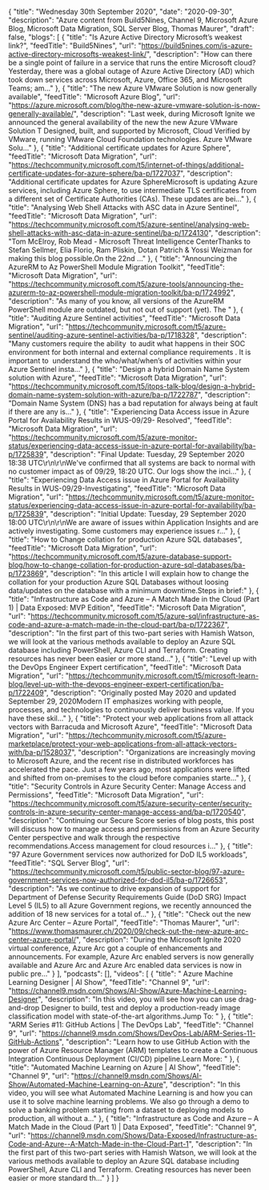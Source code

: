 {
  "title": "Wednesday 30th September 2020",
  "date": "2020-09-30",
  "description": "Azure content from Build5Nines, Channel 9, Microsoft Azure Blog, Microsoft Data Migration, SQL Server Blog, Thomas Maurer",
  "draft": false,
  "blogs": [
    {
      "title": "Is Azure Active Directory Microsoft’s weakest link?",
      "feedTitle": "Build5Nines",
      "url": "https://build5nines.com/is-azure-active-directory-microsofts-weakest-link/",
      "description": "How can there be a single point of failure in a service that runs the entire Microsoft cloud? Yesterday, there was a global outage of Azure Active Directory (AD) which took down services across Microsoft, Azure, Office 365, and Microsoft Teams; am..."
    },
    {
      "title": "The new Azure VMware Solution is now generally available",
      "feedTitle": "Microsoft Azure Blog",
      "url": "https://azure.microsoft.com/blog/the-new-azure-vmware-solution-is-now-generally-available/",
      "description": "Last week, during Microsoft Ignite we announced the general availability of the new the new Azure VMware Solution T Designed, built, and supported by Microsoft, Cloud Verified by VMware, running VMware Cloud Foundation technologies. Azure VMware Solu..."
    },
    {
      "title": "Additional certificate updates for Azure Sphere",
      "feedTitle": "Microsoft Data Migration",
      "url": "https://techcommunity.microsoft.com/t5/internet-of-things/additional-certificate-updates-for-azure-sphere/ba-p/1727037",
      "description": "Additional certificate updates for Azure SphereMicrosoft is updating Azure services, including Azure Sphere, to use intermediate TLS certificates from a different set of Certificate Authorities (CAs). These updates are bei..."
    },
    {
      "title": "Analysing Web Shell Attacks with ASC data in Azure Sentinel",
      "feedTitle": "Microsoft Data Migration",
      "url": "https://techcommunity.microsoft.com/t5/azure-sentinel/analysing-web-shell-attacks-with-asc-data-in-azure-sentinel/ba-p/1724130",
      "description": "Tom McElroy, Rob Mead - Microsoft Threat Intelligence CenterThanks to Stefan Sellmer, Elia Florio, Ram Pliskin, Dotan Patrich & Yossi Weizman for making this blog possible.On the 22nd ..."
    },
    {
      "title": "Announcing the AzureRM to Az PowerShell Module Migration Toolkit",
      "feedTitle": "Microsoft Data Migration",
      "url": "https://techcommunity.microsoft.com/t5/azure-tools/announcing-the-azurerm-to-az-powershell-module-migration-toolkit/ba-p/1724992",
      "description": "As many of you know, all versions of the AzureRM PowerShell module are outdated, but not out of support (yet). The "
    },
    {
      "title": "Auditing Azure Sentinel activities",
      "feedTitle": "Microsoft Data Migration",
      "url": "https://techcommunity.microsoft.com/t5/azure-sentinel/auditing-azure-sentinel-activities/ba-p/1718328",
      "description": "Many customers require the ability  to audit what happens in their SOC environment for both internal and external compliance requirements . It is important to  understand the who/what/when’s of activities within your Azure Sentinel insta..."
    },
    {
      "title": "Design a hybrid Domain Name System solution with Azure",
      "feedTitle": "Microsoft Data Migration",
      "url": "https://techcommunity.microsoft.com/t5/itops-talk-blog/design-a-hybrid-domain-name-system-solution-with-azure/ba-p/1722787",
      "description": "Domain Name System (DNS) has a bad reputation for always being at fault if there are any is..."
    },
    {
      "title": "Experiencing Data Access issue in Azure Portal for Availability Results in WUS-09/29- Resolved",
      "feedTitle": "Microsoft Data Migration",
      "url": "https://techcommunity.microsoft.com/t5/azure-monitor-status/experiencing-data-access-issue-in-azure-portal-for-availability/ba-p/1725839",
      "description": "Final Update: Tuesday, 29 September 2020 18:38 UTC\r\n\r\nWe've confirmed that all systems are back to normal with no customer impact as of 09/29, 18:20 UTC.  Our logs show the inci..."
    },
    {
      "title": "Experiencing Data Access issue in Azure Portal for Availability Results in WUS-09/29-Investigating",
      "feedTitle": "Microsoft Data Migration",
      "url": "https://techcommunity.microsoft.com/t5/azure-monitor-status/experiencing-data-access-issue-in-azure-portal-for-availability/ba-p/1725839",
      "description": "Initial Update: Tuesday, 29 September 2020 18:00 UTC\r\n\r\nWe are aware of issues within Application Insights and are actively investigating. Some customers may experience issues r..."
    },
    {
      "title": "How to Change collation for production Azure SQL databases",
      "feedTitle": "Microsoft Data Migration",
      "url": "https://techcommunity.microsoft.com/t5/azure-database-support-blog/how-to-change-collation-for-production-azure-sql-databases/ba-p/1723869",
      "description": "In this article I will explain how to change the collation for your production Azure SQL Databases without loosing data/updates on the database with a minimum downtime.Steps in brief:"
    },
    {
      "title": "Infrastructure as Code and Azure – A Match Made in the Cloud (Part 1) | Data Exposed: MVP Edition",
      "feedTitle": "Microsoft Data Migration",
      "url": "https://techcommunity.microsoft.com/t5/azure-sql/infrastructure-as-code-and-azure-a-match-made-in-the-cloud-part/ba-p/1722367",
      "description": "In the first part of this two-part series with Hamish Watson, we will look at the various methods available to deploy an Azure SQL database including PowerShell, Azure CLI and Terraform. Creating resources has never been easier or more stand..."
    },
    {
      "title": "Level up with the DevOps Engineer Expert certification",
      "feedTitle": "Microsoft Data Migration",
      "url": "https://techcommunity.microsoft.com/t5/microsoft-learn-blog/level-up-with-the-devops-engineer-expert-certification/ba-p/1722409",
      "description": "Originally posted May 2020 and updated September 29, 2020Modern IT emphasizes working with people, processes, and technologies to continuously deliver business value. If you have these skil..."
    },
    {
      "title": "Protect your web applications from all attack vectors with Barracuda and Microsoft Azure",
      "feedTitle": "Microsoft Data Migration",
      "url": "https://techcommunity.microsoft.com/t5/azure-marketplace/protect-your-web-applications-from-all-attack-vectors-with/ba-p/1528037",
      "description": "Organizations are increasingly moving to Microsoft Azure, and the recent rise in distributed workforces has accelerated the pace. Just a few years ago, most applications were lifted and shifted from on-premises to the cloud before companies starte..."
    },
    {
      "title": "Security Controls in Azure Security Center: Manage Access and Permissions",
      "feedTitle": "Microsoft Data Migration",
      "url": "https://techcommunity.microsoft.com/t5/azure-security-center/security-controls-in-azure-security-center-manage-access-and/ba-p/1720540",
      "description": "Continuing our Secure Score series of blog posts, this post will discuss how to manage access and permissions from an Azure Security Center perspective and walk through the respective recommendations.Access management for cloud resources i..."
    },
    {
      "title": "97 Azure Government services now authorized for DoD IL5 workloads",
      "feedTitle": "SQL Server Blog",
      "url": "https://techcommunity.microsoft.com/t5/public-sector-blog/97-azure-government-services-now-authorized-for-dod-il5/ba-p/1726653",
      "description": "As we continue to drive expansion of support for Department of Defense Security Requirements Guide (DoD SRG) Impact Level 5 (IL5) to all Azure Government regions, we recently announced the addition of 18 new services for a total of..."
    },
    {
      "title": "Check out the new Azure Arc Center – Azure Portal",
      "feedTitle": "Thomas Maurer",
      "url": "https://www.thomasmaurer.ch/2020/09/check-out-the-new-azure-arc-center-azure-portal/",
      "description": "During the Microsoft Ignite 2020 virtual conference, Azure Arc got a couple of enhancements and announcements. For example, Azure Arc enabled servers is now generally available and Azure Arc and Azure Arc enabled data services is now in public pre..."
    }
  ],
  "podcasts": [],
  "videos": [
    {
      "title": " Azure Machine Learning Designer   | AI Show",
      "feedTitle": "Channel 9",
      "url": "https://channel9.msdn.com/Shows/AI-Show/Azure-Machine-Learning-Designer",
      "description": "In this video, you will see how you can use drag-and-drop Designer to build, test and deploy a production-ready image classification model with state-of-the-art algorithms.Jump To: "
    },
    {
      "title": "ARM Series #11: GitHub Actions  | The DevOps Lab",
      "feedTitle": "Channel 9",
      "url": "https://channel9.msdn.com/Shows/DevOps-Lab/ARM-Series-11-GitHub-Actions",
      "description": "Learn how to use GitHub Action with the power of Azure Resource Manager (ARM) templates to create a Continuous Integration Continuous Deployment (CI/CD) pipeline.Learn More: "
    },
    {
      "title": "Automated Machine Learning on Azure | AI Show",
      "feedTitle": "Channel 9",
      "url": "https://channel9.msdn.com/Shows/AI-Show/Automated-Machine-Learning-on-Azure",
      "description": "In this video, you will see what Automated Machine Learning is and how you can use it to solve machine learning problems. We also go through a demo to solve a banking problem starting from a dataset to deploying models to production, all without a..."
    },
    {
      "title": "Infrastructure as Code and Azure – A Match Made in the Cloud (Part 1) | Data Exposed",
      "feedTitle": "Channel 9",
      "url": "https://channel9.msdn.com/Shows/Data-Exposed/Infrastructure-as-Code-and-Azure--A-Match-Made-in-the-Cloud-Part-1",
      "description": "In the first part of this two-part series with Hamish Watson, we will look at the various methods available to deploy an Azure SQL database including PowerShell, Azure CLI and Terraform. Creating resources has never been easier or more standard th..."
    }
  ]
}